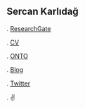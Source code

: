 ## Sercan Karlıdağ

. [ResearchGate](https://www.researchgate.net/profile/Sercan-Karlidag)

. [CV](https://drive.google.com/file/d/1wbYAf0gnGN9ZqlkQwPhb4UPdlPdSdaEh/view?usp=sharing)

. [ONTO](http://www.ontodergisi.com/)

. [Blog](https://karlidagsercan.blogspot.com/)

. [Twitter](https://twitter.com/karlidagsercan)

. ✌️
